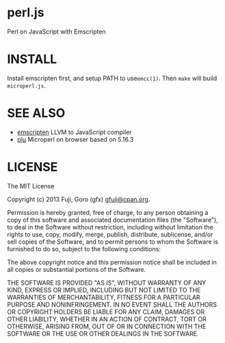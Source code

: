 # perl.js

Perl on JavaScript with Emscripten

# INSTALL

Install emscripten first, and setup PATH to use`emcc(1)`. Then `make` will build `microperl.js`.

# SEE ALSO

- [emscripten](https://github.com/kripken/emscripten) LLVM to JavaScript compiler
- [plμ](https://github.com/themucker/plu) Microperl on browser based on 5.16.3

# LICENSE

The MIT License

Copyright (c) 2013 Fuji, Goro (gfx) <gfuji@cpan.org>.

Permission is hereby granted, free of charge, to any person obtaining a copy
of this software and associated documentation files (the "Software"), to deal
in the Software without restriction, including without limitation the rights
to use, copy, modify, merge, publish, distribute, sublicense, and/or sell
copies of the Software, and to permit persons to whom the Software is
furnished to do so, subject to the following conditions:

The above copyright notice and this permission notice shall be included in
all copies or substantial portions of the Software.

THE SOFTWARE IS PROVIDED "AS IS", WITHOUT WARRANTY OF ANY KIND, EXPRESS OR
IMPLIED, INCLUDING BUT NOT LIMITED TO THE WARRANTIES OF MERCHANTABILITY,
FITNESS FOR A PARTICULAR PURPOSE AND NONINFRINGEMENT. IN NO EVENT SHALL THE
AUTHORS OR COPYRIGHT HOLDERS BE LIABLE FOR ANY CLAIM, DAMAGES OR OTHER
LIABILITY, WHETHER IN AN ACTION OF CONTRACT, TORT OR OTHERWISE, ARISING FROM,
OUT OF OR IN CONNECTION WITH THE SOFTWARE OR THE USE OR OTHER DEALINGS IN
THE SOFTWARE.

